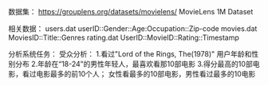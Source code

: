 
数据集：
https://grouplens.org/datasets/movielens/
MovieLens 1M Dataset

相关数据：
	users.dat
		userID::Gender::Age:Occupation::Zip-code
	movies.dat
		MoviesID::Title::Genres
	rating.dat
		UserID::MovieID::Rating::Timestamp

分析系统任务：
	受众分析：
	 1.看过"Lord of the Rings, The(1978)" 用户年龄和性别分布
	 2.年龄在“18-24”的男性年轻人，最喜欢看那10部电影
	 3.得分最高的10部电影，看过电影最多的前10个人；
	 	女性看最多的10部电影，男性看过最多的10电影
		

